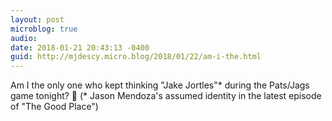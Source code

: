 ```yaml
---
layout: post
microblog: true
audio: 
date: 2018-01-21 20:43:13 -0400
guid: http://mjdescy.micro.blog/2018/01/22/am-i-the.html
---
```

Am I the only one who kept thinking "Jake Jortles"* during the Pats/Jags game tonight? 🏈 (* Jason Mendoza's assumed identity in the latest episode of "The Good Place")
